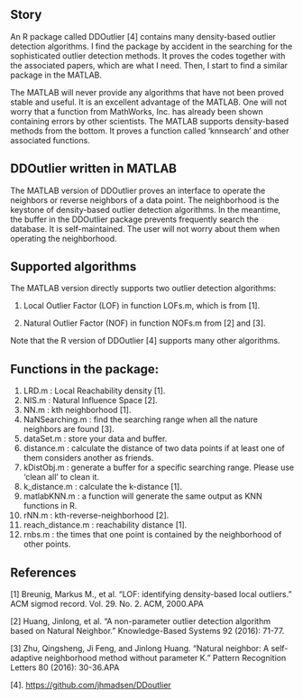 Story
-----

An R package called DDOutlier \[4\] contains many density-based outlier
detection algorithms. I find the package by accident in the searching
for the sophisticated outlier detection methods. It proves the codes
together with the associated papers, which are what I need. Then, I
start to find a similar package in the MATLAB.

The MATLAB will never provide any algorithms that have not been proved
stable and useful. It is an excellent advantage of the MATLAB. One will
not worry that a function from MathWorks, Inc. has already been shown
containing errors by other scientists. The MATLAB supports density-based
methods from the bottom. It proves a function called ‘knnsearch’ and
other associated functions.

DDOutlier written in MATLAB
---------------------------

The MATLAB version of DDOutlier proves an interface to operate the
neighbors or reverse neighbors of a data point. The neighborhood is the
keystone of density-based outlier detection algorithms. In the meantime,
the buffer in the DDOutlier package prevents frequently search the
database. It is self-maintained. The user will not worry about them when
operating the neighborhood.

Supported algorithms
--------------------

The MATLAB version directly supports two outlier detection algorithms:

1.  Local Outlier Factor (LOF) in function LOFs.m, which is from \[1\].

2.  Natural Outlier Factor (NOF) in function NOFs.m from \[2\] and
    \[3\].

Note that the R version of DDOutlier \[4\] supports many other
algorithms.

Functions in the package:
-------------------------

1.  LRD.m : Local Reachability density \[1\].
2.  NIS.m : Natural Influence Space \[2\].
3.  NN.m : kth neighborhood \[1\].
4.  NaNSearching.m : find the searching range when all the nature
    neighbors are found \[3\].
5.  dataSet.m : store your data and buffer.
6.  distance.m : calculate the distance of two data points if at least
    one of them considers another as friends.
7.  kDistObj.m : generate a buffer for a specific searching range.
    Please use ‘clean all’ to clean it.
8.  k\_distance.m : calculate the k-distance \[1\].
9.  matlabKNN.m : a function will generate the same output as KNN
    functions in R.
10. rNN.m : kth-reverse-neighborhood \[2\].
11. reach\_distance.m : reachability distance \[1\].
12. rnbs.m : the times that one point is contained by the neighborhood
    of other points.

References
----------

\[1\] Breunig, Markus M., et al. “LOF: identifying density-based local
outliers.” ACM sigmod record. Vol. 29. No. 2. ACM, 2000.APA

\[2\] Huang, Jinlong, et al. “A non-parameter outlier detection
algorithm based on Natural Neighbor.” Knowledge-Based Systems 92 (2016):
71-77.

\[3\] Zhu, Qingsheng, Ji Feng, and Jinlong Huang. “Natural neighbor: A
self-adaptive neighborhood method without parameter K.” Pattern
Recognition Letters 80 (2016): 30-36.APA

\[4\].
<a href="https://github.com/jhmadsen/DDoutlier" class="uri">https://github.com/jhmadsen/DDoutlier</a>

